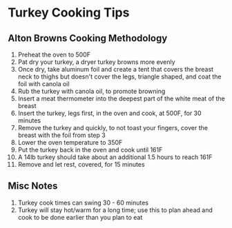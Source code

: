 # Turkey Cooking Tips #

## Alton Browns Cooking Methodology ##

1. Preheat the oven to 500F
2. Pat dry your turkey, a dryer turkey browns more evenly
3. Once dry, take aluminum foil and create a tent that covers the breast neck to thighs but doesn't cover the legs, triangle shaped, and coat the foil with canola oil
4. Rub the turkey with canola oil, to promote browning
5. Insert a meat thermometer into the deepest part of the white meat of the breast
6. Insert the turkey, legs first, in the oven and cook, at 500F, for 30 minutes
7. Remove the turkey and quickly, to not toast your fingers, cover the breast with the foil from step 3
8. Lower the oven temperature to 350F
9. Put the turkey back in the oven and cook until 161F
10. A 14lb turkey should take about an additional 1.5 hours to reach 161F
11. Remove and let rest, covered, for 15 minutes

## Misc Notes ##

1. Turkey cook times can swing 30 - 60 minutes
2. Turkey will stay hot/warm for a long time; use this to plan ahead and cook to be done earlier than you plan to eat
